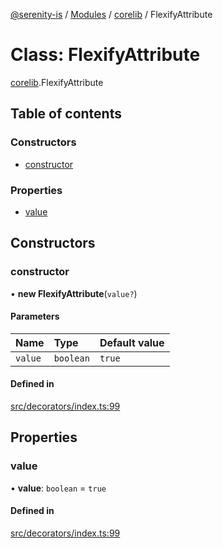 [@serenity-is](../README.md) / [Modules](../modules.md) / [corelib](../modules/corelib.md) / FlexifyAttribute

# Class: FlexifyAttribute

[corelib](../modules/corelib.md).FlexifyAttribute

## Table of contents

### Constructors

- [constructor](corelib.FlexifyAttribute.md#constructor)

### Properties

- [value](corelib.FlexifyAttribute.md#value)

## Constructors

### constructor

• **new FlexifyAttribute**(`value?`)

#### Parameters

| Name | Type | Default value |
| :------ | :------ | :------ |
| `value` | `boolean` | `true` |

#### Defined in

[src/decorators/index.ts:99](https://github.com/serenity-is/serenity/blob/master/packages/corelib/src/decorators/index.ts#L99)

## Properties

### value

• **value**: `boolean` = `true`

#### Defined in

[src/decorators/index.ts:99](https://github.com/serenity-is/serenity/blob/master/packages/corelib/src/decorators/index.ts#L99)
